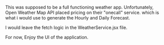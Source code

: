 This was supposed to be a full functioning weather app. Unfortunately, Open Weather Map API placed pricing on their "onecall" service. which is what i would use to generate the Hourly and Daily Forecast.

I would leave the fetch logic in the WeatherService.jsx file.

For now, Enjoy the UI of the application.
